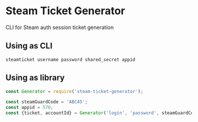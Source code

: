 # Steam Ticket Generator
CLI for Steam auth session ticket generation

## Using as CLI
`steamticket username password shared_secret appid`

## Using as library
```javascript
const Generator = require('steam-ticket-generator');

const steamGuardCode = 'ABC45';
const appid = 570;
const {ticket, accountId} = Generator('login', 'password', steamGuardCode, appid);
```